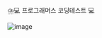 ⛈️💻 프로그래머스 코딩테스트 💻


![image](https://github.com/user-attachments/assets/1a3cf360-f044-470a-850e-6b8bcc080bcd)
